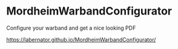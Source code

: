# MordheimWarbandConfigurator
Configure your warband and get a nice looking PDF

https://labernator.github.io/MordheimWarbandConfigurator/